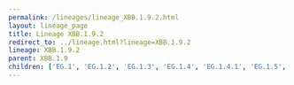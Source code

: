 ```yaml
---
permalink: /lineages/lineage_XBB.1.9.2.html
layout: lineage_page
title: Lineage XBB.1.9.2
redirect_to: ../lineage.html?lineage=XBB.1.9.2
lineage: XBB.1.9.2
parent: XBB.1.9
children: ['EG.1', 'EG.1.2', 'EG.1.3', 'EG.1.4', 'EG.1.4.1', 'EG.1.5', 'EG.1.6', 'EG.1.8', 'EG.2', 'EG.2.2', 'EG.2.3', 'EG.2.4', 'EG.4', 'EG.4.3', 'EG.4.5', 'EG.5', 'EG.5.1', 'EG.5.1.1', 'EG.5.1.2', 'EG.5.1.3', 'EG.5.1.4', 'EG.5.1.5', 'EG.5.1.6', 'EG.5.1.7', 'EG.5.1.8', 'EG.5.1.9', 'EG.5.1.10', 'EG.5.1.11', 'EG.5.1.12', 'EG.5.1.13', 'EG.5.1.14', 'EG.5.1.15', 'EG.5.1.16', 'EG.5.1.17', 'EG.5.1.18', 'EG.5.1.19', 'EG.5.2', 'EG.5.2.1', 'EG.5.2.2', 'EG.5.2.3', 'EG.5.2.4', 'EG.6', 'EG.6.1', 'EG.6.1.1', 'EG.6.1.2', 'EG.7', 'EG.9.1', 'EG.10', 'EG.10.1', 'EG.10.1.1', 'EG.11', 'EG.13', 'EG.14', 'XBB.1.9.2']
---
```

